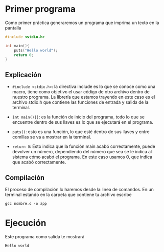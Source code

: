 # Primer programa

Como primer práctica generaremos un programa que imprima un texto en la pantalla
```c
#include <stdio.h>

int main(){
	puts("Hello world");
	return 0;
}
```
## Explicación
* `#include <stdio.h>`: la directiva include es lo que se conoce como una macro, tiene como objetivo el usar código de otro archivo dentro de nuestro programa. La librería que estamos trayendo en este caso es el archivo stdio.h que contiene las funciones de entrada y salida de la terminal.

* `int main(){}`: es la función de inicio del programa, todo lo que se encuentre dentro de sus llaves es lo que se ejecutará en el programa.
 
* `puts()`: esto es una función, lo que esté dentro de sus llaves y entre comillas se va a mostrar en la terminal.

* `return 0`: Esto indica que la función main acabó correctamente, puede devolver un número, dependiendo del número que sea se le indica al sistema cómo acabó el programa. En este caso usamos 0, que indica que acabó correctamente.

## Compilación

El proceso de compilación lo haremos desde la linea de comandos. En un terminal estando en la carpeta que contiene tu archivo escribe
```
gcc nombre.c -o app
```

# Ejecución
Este programa como salida te mostrará
```
Hello world
```